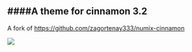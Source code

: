 ####A theme for cinnamon __3.2__
---
A fork of https://github.com/zagortenay333/numix-cinnamon

<img src="https://raw.githubusercontent.com/ion201/numix-cinnamon-dark/master/screenshot.png">
